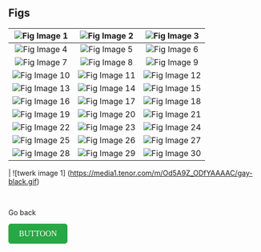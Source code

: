 ## Figs


  | ![Fig Image 1](https://static.vecteezy.com/system/resources/previews/002914/105/original/red-fig-fig-png.png) | ![Fig Image 2](https://static.vecteezy.com/system/resources/previews/002914/105/original/red-fig-fig-png.png) | ![Fig Image 3](https://static.vecteezy.com/system/resources/previews/002914/105/original/red-fig-fig-png.png) |
|:---:|:---:|:---:|
| ![Fig Image 4](https://static.vecteezy.com/system/resources/previews/002914/105/original/red-fig-fig-png.png) | ![Fig Image 5](https://static.vecteezy.com/system/resources/previews/002914/105/original/red-fig-fig-png.png) | ![Fig Image 6](https://static.vecteezy.com/system/resources/previews/002914/105/original/red-fig-fig-png.png) |
| ![Fig Image 7](https://static.vecteezy.com/system/resources/previews/002914/105/original/red-fig-fig-png.png) | ![Fig Image 8](https://static.vecteezy.com/system/resources/previews/002914/105/original/red-fig-fig-png.png) | ![Fig Image 9](https://static.vecteezy.com/system/resources/previews/002914/105/original/red-fig-fig-png.png) |
| ![Fig Image 10](https://static.vecteezy.com/system/resources/previews/002914/105/original/red-fig-fig-png.png) | ![Fig Image 11](https://static.vecteezy.com/system/resources/previews/002914/105/original/red-fig-fig-png.png) | ![Fig Image 12](https://static.vecteezy.com/system/resources/previews/002914/105/original/red-fig-fig-png.png) |
| ![Fig Image 13](https://static.vecteezy.com/system/resources/previews/002914/105/original/red-fig-fig-png.png) | ![Fig Image 14](https://static.vecteezy.com/system/resources/previews/002914/105/original/red-fig-fig-png.png) | ![Fig Image 15](https://static.vecteezy.com/system/resources/previews/002914/105/original/red-fig-fig-png.png) |
| ![Fig Image 16](https://static.vecteezy.com/system/resources/previews/002914/105/original/red-fig-fig-png.png) | ![Fig Image 17](https://static.vecteezy.com/system/resources/previews/002914/105/original/red-fig-fig-png.png) | ![Fig Image 18](https://static.vecteezy.com/system/resources/previews/002914/105/original/red-fig-fig-png.png) |
| ![Fig Image 19](https://static.vecteezy.com/system/resources/previews/002914/105/original/red-fig-fig-png.png) | ![Fig Image 20](https://static.vecteezy.com/system/resources/previews/002914/105/original/red-fig-fig-png.png) | ![Fig Image 21](https://static.vecteezy.com/system/resources/previews/002914/105/original/red-fig-fig-png.png) |
| ![Fig Image 22](https://static.vecteezy.com/system/resources/previews/002914/105/original/red-fig-fig-png.png) | ![Fig Image 23](https://static.vecteezy.com/system/resources/previews/002914/105/original/red-fig-fig-png.png) | ![Fig Image 24](https://static.vecteezy.com/system/resources/previews/002914/105/original/red-fig-fig-png.png) |
| ![Fig Image 25](https://static.vecteezy.com/system/resources/previews/002914/105/original/red-fig-fig-png.png) | ![Fig Image 26](https://static.vecteezy.com/system/resources/previews/002914/105/original/red-fig-fig-png.png) | ![Fig Image 27](https://static.vecteezy.com/system/resources/previews/002914/105/original/red-fig-fig-png.png) |
| ![Fig Image 28](https://static.vecteezy.com/system/resources/previews/002914/105/original/red-fig-fig-png.png) | ![Fig Image 29](https://static.vecteezy.com/system/resources/previews/002914/105/original/red-fig-fig-png.png) | ![Fig Image 30](https://static.vecteezy.com/system/resources/previews/002914/105/original/red-fig-fig-png.png) |



| ![twerk image 1] (https://media1.tenor.com/m/Od5A9Z_ODfYAAAAC/gay-black.gif)
 
  <br>

  <p>Go back</p> <a href="./README.md" style="
    display: inline-block;
    padding: 10px 20px;
    font-size: 16px;
    color: white;
    background-color: #28a745;
    text-decoration: none;
    border-radius: 5px;
    border: 1px solid #28a745;
    font-family: 'Comic Sans MS', cursive;">
  BUTTOON
</a>

